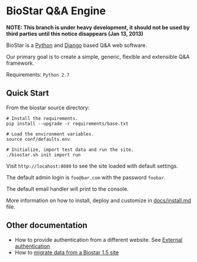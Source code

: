 BioStar Q&A Engine
==================

**NOTE: This branch is under heavy development, it should not be used by third parties
until this notice disappears (Jan 13, 2013)**

BioStar is a [Python][python] and [Django][django] based Q&A web software.

Our primary goal is to create a simple, generic, flexible and extensible Q&A
framework.

Requirements: `Python 2.7`

Quick Start
------------

From the biostar source directory:

    # Install the requirements.
    pip install --upgrade -r requirements/base.txt

    # Load the environment variables.
    source conf/defaults.env

    # Initialize, import test data and run the site.
    ./biostar.sh init import run

Visit `http://locahost:8080` to see the site loaded with default settings.

The default admin login is `foo@bar.com` with the password `foobar`.

The default email handler will print to the console.

More information on how to install, deploy and customize in [docs/install.md](docs/install.md) file.

Other documentation
-------------------

* How to provide authentication from a different website. See [External authentication](docs/external.md)
* How to [migrate data from a Biostar 1.5 site](docs/migrate.md)

[django]: http://www.djangoproject.com/
[python]: http://www.python.org/